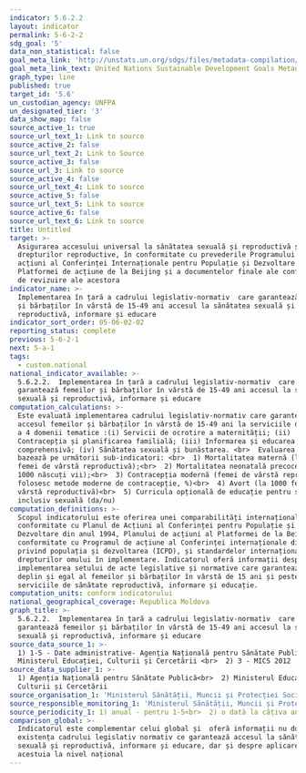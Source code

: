 ```yaml
---
indicator: 5.6.2.2
layout: indicator
permalink: 5-6-2-2
sdg_goal: '5'
data_non_statistical: false
goal_meta_link: 'http://unstats.un.org/sdgs/files/metadata-compilation/Metadata-Goal-5.pdf'
goal_meta_link_text: United Nations Sustainable Development Goals Metadata (pdf 634kB)
graph_type: line
published: true
target_id: '5.6'
un_custodian_agency: UNFPA
un_designated_tier: '3'
data_show_map: false
source_active_1: true
source_url_text_1: Link to source
source_active_2: false
source_url_text_2: Link to Source
source_active_3: false
source_url_3: Link to source
source_active_4: false
source_url_text_4: Link to source
source_active_5: false
source_url_text_5: Link to source
source_active_6: false
source_url_text_6: Link to source
title: Untitled
target: >-
  Asigurarea accesului universal la sănătatea sexuală și reproductivă și a
  drepturilor reproductive, în conformitate cu prevederile Programului de
  acțiuni al Conferinței Internaționale pentru Populație și Dezvoltare și ale
  Platformei de acțiune de la Beijing și a documentelor finale ale conferințelor
  de revizuire ale acestora
indicator_name: >-
  Implementarea în țară a cadrului legislativ-normativ  care garantează femeilor
  și bărbaților în vârstă de 15-49 ani accesul la sănătatea sexuală și
  reproductivă, informare și educare
indicator_sort_order: 05-06-02-02
reporting_status: complete
previous: 5-6-2-1
next: 5-a-1
tags:
  - custom.national
national_indicator_available: >-
  5.6.2.2.  Implementarea în țară a cadrului legislativ-normativ  care
  garantează femeilor și bărbaților în vârstă de 15-49 ani accesul la sănătatea
  sexuală și reproductivă, informare și educare
computation_calculations: >-
  Este evaluată implementarea cadrului legislativ-normativ care garantează
  accesul femeilor și bărbaților în vârstă de 15-49 ani la serviciile din cadrul
  a 4 domenii tematice :(i) Servicii de ocrotire a maternității; (ii)
  Contracepția și planificarea familială; (iii) Informarea și educarea
  comprehensivă; (iv) Sănătatea sexuală și bunăstarea. <br>  Evaluarea se
  bazează pe următorii sub-indicatori: <br>  1) Mortalitatea maternă (la 1000
  femei de vârstă reproductivă);<br>  2) Mortalitatea neonatală precoce (la o
  1000 născuți vii);<br>  3) Contracepția modernă (femei de vârstă reproductivă
  folosesc metode moderne de contracepție, %)<br>  4) Avort (la 1000 femei de
  vârstă reproductivă)<br>  5) Curricula opțională de educație pentru sănătate,
  inclusiv sexuală (da/nu)
computation_definitions: >-
  Scopul indicatorului este oferirea unei comparabilități internaționale în
  conformitate cu Planul de Acțiuni al Conferinței pentru Populație și
  Dezvoltare din anul 1994, Planului de acțiuni al Platformei de la Beijing, în
  conformitate cu Programul de acțiune al Conferinței internaționale din 1994
  privind populația și dezvoltarea (ICPD), și standardelor internaționale ale
  drepturilor omului în implementare. Indicatorul oferă informații despre
  implementarea setului de acte legislative și normative care garantează accesul
  deplin și egal al femeilor și bărbaților în vârstă de 15 ani și peste la
  serviciile de sănătate reproductivă, informare și educație.
computation_units: conform indicatorului
national_geographical_coverage: Republica Moldova
graph_title: >-
  5.6.2.2.  Implementarea în țară a cadrului legislativ-normativ  care
  garantează femeilor și bărbaților în vârstă de 15-49 ani accesul la sănătatea
  sexuală și reproductivă, informare și educare
source_data_source_1: >-
  1) 1-5 - Date administrative- Agenția Națională pentru Sănătate Publică,
  Ministerul Educației, Culturii și Cercetării <br>  2) 3 - MICS 2012
source_data_supplier_1: >-
  1) Agenția Națională pentru Sănătate Publică<br>  2) Ministerul Educației,
  Culturii și Cercetării
source_organisation_1: 'Ministerul Sănătății, Muncii și Protecției Sociale'
source_responsible_monitoring_1: 'Ministerul Sănătății, Muncii și Protecției Sociale'
source_periodicity_1: 1) anual - pentru 1-5<br>  2) o dată la câțiva ani - pentru 3
comparison_global: >-
  Indicatorul este complementar celui global și  oferă informații nu doar despre
  existența cadrului legislativ normativ ce garantează accesul la sănătatea
  sexuală și reproductivă, informare și educare, dar și despre aplicarea
  acestuia la nivel național
---
```

